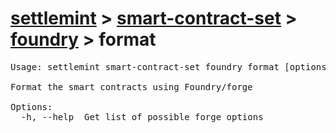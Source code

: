 # [settlemint](../../../settlemint.md) > [smart-contract-set](../../smart-contract-set.md) > [foundry](../foundry.md) > format

<pre>Usage: settlemint smart-contract-set foundry format [options]

Format the smart contracts using Foundry/forge

Options:
  -h, --help  Get list of possible forge options
</pre>